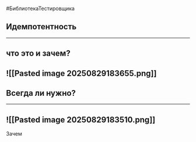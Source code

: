 #БиблиотекаТестировщика

## Идемпотентность
---
<div  align="left">

## что это и зачем?

![[Pasted image 20250829183655.png]]
---
## Всегда ли нужно?

---
![[Pasted image 20250829183510.png]]
---
Зачем 
